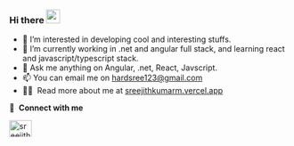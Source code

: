 ### Hi there <a href="https://sreejithkumarm.vercel.app/"><img src="https://media.giphy.com/media/hvRJCLFzcasrR4ia7z/giphy.gif" width="25px"></a>
- 👀 I’m interested in developing cool and interesting stuffs.
- 🌱 I’m currently working in .net and angular full stack, and learning react and javascript/typescript stack.
- 💞️ Ask me anything on Angular, .net, React, Javscript. 
- 📫 You can email me on hardsree123@gmail.com
- 👨‍💻 &nbsp;Read more about me at [sreejithkumarm.vercel.app](https://sreejithkumarm.vercel.app/)

🔗 &nbsp;**Connect with me**
<p align="left">
<a href="https://www.linkedin.com/in/sreejith-kumar-m/" target="blank"><img align="center" src="https://raw.githubusercontent.com/rahuldkjain/github-profile-readme-generator/master/src/images/icons/Social/linked-in-alt.svg" alt="sreejithkumarm" height="30" width="40" /></a>
</p>


